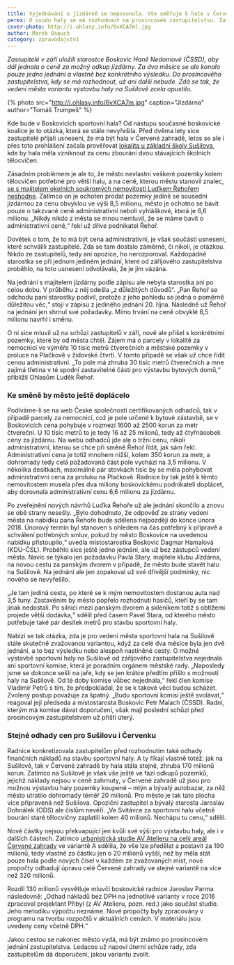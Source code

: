 ```yaml
---
title: Vyjednávání o jízdárně se neposunula. Vše směřuje k hale v Červené zahradě
perex: O osudu haly se má rozhodnout na prosincovém zastupitelstvu. Zatím nic nenasvědčuje tomu, že by poslední zvažovaná varianta u ZŠ Sušilova mohla zvítězit.
cover-photo: http://i.ohlasy.info/6vXCA7ml.jpg
author: Marek Osouch
category: zpravodajství
---
```


*Zastupitelé v září uložili starostce Boskovic Haně Nedomové (ČSSD), aby dál jednala o ceně za možný odkup jízdárny. Za dva měsíce se ale konalo pouze jedno jednání a vlastně bez konkrétního výsledku. Do prosincového zastupitelstva, kdy se má rozhodnout, už ani další nebude. Zdá se tak, že vedení města variantu výstavbu haly na Sušilově zcela opustilo.*

{% photo src="http://i.ohlasy.info/6vXCA7m.jpg" caption="Jízdárna" author="Tomáš Trumpeš" %}

Kde bude v Boskovicích sportovní hala? Od nástupu současné boskovické koalice je to otázka, která se stále nevyřešila. Před dvěma lety sice zastupitelé přijali usnesení, že má být hala v Červené zahradě, letos se ale i přes toto prohlášení začala prověřovat [lokalita u základní školy Sušilova](http://www.ohlasy.info/clanky/2017/05/hala-susilova.html), kde by hala měla vzniknout za cenu zbourání dvou stávajících školních tělocvičen.

Zásadním problémem je ale to, že město nevlastní veškeré pozemky kolem tělocvičen potřebné pro větší halu, a na ceně, kterou městu stanovil znalec, [se s majitelem okolních soukromých nemovitostí Luďkem Řehořem neshodne](http://www.ohlasy.info/clanky/2017/09/hala-susilova.html). Zatímco on je ochoten prodat pozemky jedině se sousední jízdárnou za cenu obvyklou ve výši 8,5 milionu, město je ochotno se bavit pouze o takzvané ceně administrativní neboli vyhláškové, která je 6,6 milionu. „Nikdy nikdo z města se mnou nemluvil, že se máme bavit o administrativní ceně,“ řekl už dříve podnikatel Řehoř.

Dovětek o tom, že to má být cena administrativní, je však součástí usnesení, které schválili zastupitelé. Zda se tam dostalo záměrně, či nikoli, je otázkou. Nikdo ze zastupitelů, tedy ani opozice, ho nerozporoval. Každopádně starostka se při jednom jediném jednání, které od zářijového zastupitelstva proběhlo, na toto usnesení odvolávala, že je jím vázána.

Na jednání s majitelem jízdárny podle zápisu ale nebyla starostka ani po celou dobu. V průběhu z něj odešla „z důležitých důvodů“. „Pan Řehoř se odchodu paní starostky podivil, protože z jeho pohledu se jedná o poměrně důležitou věc,“ stojí v zápisu z jediného jednání 20. října. Následně už Řehoř na jednání jen shrnul své požadavky. Mimo trvání na ceně obvyklé 8,5 milionu navrhl i směnu.

O ní sice mluvil už na schůzi zastupitelů v září, nově ale přišel s konkrétními pozemky, které by od města chtěl. Zájem má o parcely v lokalitě za nemocnicí ve výměře 10 tisíc metrů čtverečních a městské pozemky v proluce na Plačkově v židovské čtvrti. V tomto případě se však už chce řídit cenou administrativní. „To pole má zhruba 30 tisíc metrů čtverečních a mne zajímá třetina v té spodní zastavitelné části pro výstavbu bytových domů,“ přiblížil Ohlasům Luděk Řehoř.

### Ke směně by město ještě doplácelo

Podíváme-li se na web České společnosti certifikovaných odhadců, tak v případě parcely za nemocnicí, což je pole určené k bytové zástavbě, se v Boskovicích cena pohybuje v rozmezí 1600 až 2500 korun za metr čtvereční. U 10 tisíc metrů to je tedy 16 až 25 milionů, tedy až čtyřnásobek ceny za jízdárnu. Na webu odhadců jde ale o tržní cenu, nikoli administrativní, kterou se chce při směně Řehoř řídit, jak sám řekl. Administrativní cena je totiž mnohem nižší, kolem 350 korun za metr, a dohromady tedy celá požadovaná část pole vychází na 3,5 milionu. V několika desítkách, maximálně pár stovkách tisíc by se měla pohybovat administrativní cena za proluku na Plačkově. Radnice by tak ještě k těmto nemovitostem musela přes dva miliony boskovickému podnikateli doplácet, aby dorovnala administrativní cenu 6,6 milionu za jízdárnu.

Po zveřejnění nových návrhů Luďka Řehoře už ale jednání skončilo a znovu se obě strany nesešly. „Bylo dohodnuto, že odpověď ze strany vedení města na nabídku pana Řehoře bude sdělena nejpozději do konce února 2018. Únorový termín byl stanoven s ohledem na  čas potřebný k přípravě a schválení potřebných smluv, pokud by město Boskovice na uvedenou nabídku přistoupilo,“ uvedla místostarostka Boskovic Dagmar Hamalová (KDU-ČSL). Proběhlo sice ještě jedno jednání, ale už bez zástupců vedení města. Navíc se týkalo jen požadavku Pavla Stary, majitele klubu Jízdárna, na novou cestu za panským dvorem v případě, že město bude stavět halu na Sušilově. Na jednání ale jen zopakoval už své dřívější podmínky, nic nového se nevyřešilo.

„Je tam jediná cesta, po které se k mým nemovitostem dostanou auta nad 3,5 tuny. Zastavěním by město popřelo rozhodnutí hasičů, kteří by se tam jinak nedostali. Po silnici mezi panským dvorem a skleníkem totiž s obtížemi projede větší dodávka,“ sdělil před časem Pavel Stara, od kterého město potřebuje také pár desítek metrů pro stavbu sportovní haly.

Nabízí se tak otázka, zda je pro vedení města sportovní hala na Sušilově stále skutečně zvažovanou variantou, když za celé dva měsíce byla jen dvě jednání, a to bez výsledku nebo alespoň nastíněné cesty. O možné výstavbě sportovní haly na Sušilově od zářijového zastupitelstva nejednala ani sportovní komise, která je poradním orgánem městské rady. „Naposledy jsme se dokonce sešli na jaře, kdy se jen krátce předtím přišlo s možností haly na Sušilově. Od té doby komise vůbec nejednala,“ řekl člen komise Vladimír Petrů s tím, že předpokládal, že se k takové věci budou scházet. Zvolený postup považuje za špatný. „Budu sportovní komisi ještě svolávat,“ reagoval její předseda a místostarosta Boskovic Petr Malach (ČSSD). Radní, kterým má komise dávat doporučení, však mají poslední schůzi před prosincovým zastupitelstvem už příští úterý.

### Stejné odhady cen pro Sušilovu i Červenku

Radnice konkretizovala zastupitelům před rozhodnutím také odhady finančních nákladů na stavbu sportovní haly. A ty říkají vlastně totéž: jak na Sušilově, tak v Červené zahradě by hala stála stejně, zhruba 170 milionů korun. Zatímco na Sušilově je však vše ještě ve fázi odkupů pozemků, jejichž náklady nejsou v ceně zahrnuty, v Červené zahradě už jsou pro možnou výstavbu haly pozemky koupené – mlýn a bývalý autobazar, za něž město utratilo dohromady téměř 20 milionů. Pro město je tak tato plocha více připravená než Sušilova. Opoziční zastupitel a bývalý starosta Jaroslav Dohnálek (ODS) ale číslům nevěří. „Ve Svitávce za sportovní halu včetně bourání staré tělocvičny zaplatili kolem 40 milionů. Nechápu tu cenu,“ sdělil.

Nové částky nejsou překvapující jen kvůli své výši pro výstavbu haly, ale i v dalších částech. Zatímco [urbanistická studie AV Atelieru na celý areál Červené zahrady](http://www.ohlasy.info/clanky/2016/11/cervenka-studie.html) ve variantě A sdělila, že vše lze předělat a postavit za 190 milionů, tedy vlastně za částku jen o 20 milionů vyšší, než by měla stát pouze hala podle nových čísel v každém ze zvažovaných míst, nové propočty odhadují úpravu celé Červené zahrady ve stejné variantě na více než 320 milionů.

Rozdíl 130 milionů vysvětluje mluvčí boskovické radnice Jaroslav Parma následovně: „Odhad nákladů bez DPH na jednotlivé varianty v roce 2016 zpracoval projektant Přibyl (z AV Atelieru, pozn. red.) jako součást studie. Jeho metodiku výpočtu neznáme. Nové propočty byly zpracovány v programu na tvorbu rozpočtů v aktuálních cenách. V materiálu jsou uvedeny ceny včetně DPH.“

Jakou cestou se nakonec město vydá, má být známo po prosincovém jednání zastupitelstva. Ledacos už napoví úterní schůze rady, zda zastupitelům dá doporučení, jakou variantu zvolit.